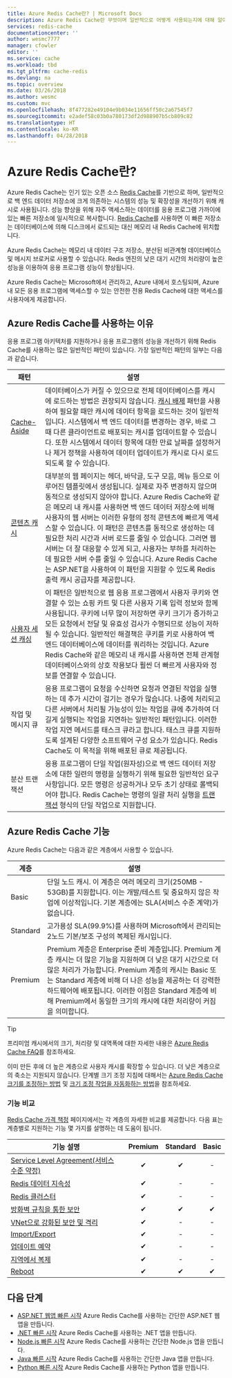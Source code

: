 ```yaml
---
title: Azure Redis Cache란? | Microsoft Docs
description: Azure Redis Cache란 무엇이며 일반적으로 어떻게 사용되는지에 대해 알아봅니다.
services: redis-cache
documentationcenter: ''
author: wesmc7777
manager: cfowler
editor: ''
ms.service: cache
ms.workload: tbd
ms.tgt_pltfrm: cache-redis
ms.devlang: na
ms.topic: overview
ms.date: 03/26/2018
ms.author: wesmc
ms.custom: mvc
ms.openlocfilehash: 8f477282e49104e9b034e11656ff50c2a67545f7
ms.sourcegitcommit: e2adef58c03b0a780173df2d988907b5cb809c82
ms.translationtype: HT
ms.contentlocale: ko-KR
ms.lasthandoff: 04/28/2018
---
```

# <a name="what-is-azure-redis-cache"></a>Azure Redis Cache란?

Azure Redis Cache는 인기 있는 오픈 소스 [Redis Cache](https://redis.io/)를 기반으로 하며, 일반적으로 백 엔드 데이터 저장소에 크게 의존하는 시스템의 성능 및 확장성을 개선하기 위해 캐시로 사용됩니다. 성능 향상을 위해 자주 액세스하는 데이터를 응용 프로그램 가까이에 있는 빠른 저장소에 일시적으로 복사합니다. [Redis Cache](https://redis.io/)를 사용하면 이 빠른 저장소는 데이터베이스에 의해 디스크에서 로드되는 대신 메모리 내 Redis Cache에 위치합니다.

Azure Redis Cache는 메모리 내 데이터 구조 저장소, 분산된 비관계형 데이터베이스 및 메시지 브로커로 사용할 수 있습니다. Redis 엔진의 낮은 대기 시간의 처리량이 높은 성능을 이용하여 응용 프로그램 성능이 향상됩니다.

Azure Redis Cache는 Microsoft에서 관리하고, Azure 내에서 호스팅되며, Azure 내 모든 응용 프로그램에 액세스할 수 있는 안전한 전용 Redis Cache에 대한 액세스를 사용자에게 제공합니다.

## <a name="why-use-azure-redis-cache"></a>Azure Redis Cache를 사용하는 이유

응용 프로그램 아키텍처를 지원하거나 응용 프로그램의 성능을 개선하기 위해 Redis Cache를 사용하는 많은 일반적인 패턴이 있습니다. 가장 일반적인 패턴의 일부는 다음과 같습니다.

| 패턴      | 설명                                        |
| ------------ | -------------------------------------------------- |
| [Cache-Aside](cache-web-app-cache-aside-leaderboard.md) | 데이터베이스가 커질 수 있으므로 전체 데이터베이스를 캐시에 로드하는 방법은 권장되지 않습니다. [캐시 배제](https://docs.microsoft.com/azure/architecture/patterns/cache-aside) 패턴을 사용하여 필요할 때만 캐시에 데이터 항목을 로드하는 것이 일반적입니다. 시스템에서 백 엔드 데이터를 변경하는 경우, 바로 그때 다른 클라이언트로 배포되는 캐시를 업데이트할 수 있습니다. 또한 시스템에서 데이터 항목에 대한 만료 날짜를 설정하거나 제거 정책을 사용하여 데이터 업데이트가 캐시로 다시 로드되도록 할 수 있습니다.|
| [콘텐츠 캐시](cache-aspnet-output-cache-provider.md) | 대부분의 웹 페이지는 헤더, 바닥글, 도구 모음, 메뉴 등으로 이루어진 템플릿에서 생성됩니다. 실제로 자주 변경하지 않으며 동적으로 생성되지 않아야 합니다. Azure Redis Cache와 같은 메모리 내 캐시를 사용하면 백 엔드 데이터 저장소에 비해 사용자의 웹 서버는 이러한 유형의 정적 콘텐츠에 빠르게 액세스할 수 있습니다. 이 패턴은 콘텐츠를 동적으로 생성하는 데 필요한 처리 시간과 서버 로드를 줄일 수 있습니다. 그러면 웹 서버는 더 잘 대응할 수 있게 되고, 사용자는 부하를 처리하는 데 필요한 서버 수를 줄일 수 있습니다. Azure Redis Cache는 ASP.NET을 사용하여 이 패턴을 지원할 수 있도록 Redis 출력 캐시 공급자를 제공합니다.|
| [사용자 세션 캐싱](cache-aspnet-session-state-provider.md) | 이 패턴은 일반적으로 웹 응용 프로그램에서 사용자 쿠키와 연결할 수 있는 쇼핑 카트 및 다른 사용자 기록 입력 정보와 함께 사용됩니다. 쿠키에 너무 많이 저장하면 쿠키 크기가 증가하고 모든 요청에서 전달 및 유효성 검사가 수행되므로 성능이 저하될 수 있습니다. 일반적인 해결책은 쿠키를 키로 사용하여 백 엔드 데이터베이스에 데이터를 쿼리하는 것입니다. Azure Redis Cache와 같은 메모리 내 캐시를 사용하면 전체 관계형 데이터베이스와의 상호 작용보다 훨씬 더 빠르게 사용자와 정보를 연결할 수 있습니다. |
| 작업 및 메시지 큐 | 응용 프로그램이 요청을 수신하면 요청과 연결된 작업을 실행하는 데 추가 시간이 걸기는 경우가 많습니다. 나중에 처리되고 다른 서버에서 처리될 가능성이 있는 작업을 큐에 추가하여 더 길게 실행되는 작업을 지연하는 일반적인 패턴입니다. 이러한 작업 지연 메서드를 태스크 큐라고 합니다. 태스크 큐를 지원하도록 설계된 다양한 소프트웨어 구성 요소가 있습니다. Redis Cache도 이 목적을 위해 배포된 큐로 제공됩니다.|
| 분산 트랜잭션 | 응용 프로그램이 단일 작업(원자성)으로 백 엔드 데이터 저장소에 대한 일련의 명령을 실행하기 위해 필요한 일반적인 요구 사항입니다. 모든 명령은 성공하거나 모두 초기 상태로 롤백되어야 합니다. Redis Cache는 명령의 일괄 처리 실행을 [트랜잭션](https://redis.io/topics/transactions) 형식의 단일 작업으로 지원합니다. |

## <a name="azure-redis-cache-offerings"></a>Azure Redis Cache 기능

Azure Redis Cache는 다음과 같은 계층에서 사용할 수 있습니다.

| 계층 | 설명 |
|---|---|
Basic | 단일 노드 캐시. 이 계층은 여러 메모리 크기(250MB - 53GB)를 지원합니다. 이는 개발/테스트 및 중요하지 않은 작업에 이상적입니다. 기본 계층에는 SLA(서비스 수준 계약)가 없습니다. |
| Standard | 고가용성 SLA(99.9%)를 사용하며 Microsoft에서 관리되는 2노드 기본/보조 구성의 복제된 캐시입니다. |
| Premium | Premium 계층은 Enterprise 준비 계층입니다. Premium 계층 캐시는 더 많은 기능을 지원하며 더 낮은 대기 시간으로 더 많은 처리가 가능합니다. Premium 계층의 캐시는 Basic 또는 Standard 계층에 비해 더 나은 성능을 제공하는 더 강력한 하드웨어에 배포됩니다. 이러한 이점은 Standard 계층에 비해 Premium에서 동일한 크기의 캐시에 대한 처리량이 커짐을 의미합니다. |

> [!TIP]
> 프리미엄 캐시에서의 크기, 처리량 및 대역폭에 대한 자세한 내용은 [Azure Redis Cache FAQ](cache-faq.md#what-redis-cache-offering-and-size-should-i-use)를 참조하세요.
>

이미 만든 후에 더 높은 계층으로 사용자 캐시를 확장할 수 있습니다. 더 낮은 계층으로의 축소는 지원되지 않습니다. 단계별 크기 조정 지침에 대해서는 [Azure Redis Cache 크기를 조정하는 방법](cache-how-to-scale.md) 및 [크기 조정 작업을 자동화하는 방법](cache-how-to-scale.md#how-to-automate-a-scaling-operation)을 참조하세요.

### <a name="feature-comparision"></a>기능 비교

[Redis Cache 가격 책정](https://azure.microsoft.com/pricing/details/cache/) 페이지에서는 각 계층의 자세한 비교를 제공합니다. 다음 표는 계층별로 지원하는 기능 몇 가지를 설명하는 데 도움이 됩니다.

| 기능 설명 | Premium | Standard | Basic |
| ------------------- | :-----: | :------: | :---: |
| [Service Level Agreement(서비스 수준 약정)](https://azure.microsoft.com/support/legal/sla/cache/v1_0/) |✔|✔|-|
| [Redis 데이터 지속성](cache-how-to-premium-persistence.md) |✔|-|-|
| [Redis 클러스터](cache-how-to-premium-clustering.md) |✔|-|-|
| [방화벽 규칙을 통한 보안](cache-configure.md#firewall) |✔|✔|✔|
| [VNet으로 강화된 보안 및 격리](cache-how-to-premium-vnet.md) |✔|-|-|
| [Import/Export](cache-how-to-import-export-data.md) |✔|-|-|
| [업데이트 예약](cache-administration.md#schedule-updates) |✔|-|-|
| [지역에서 복제](cache-how-to-geo-replication.md) |✔|-|-|
| [Reboot](cache-administration.md#reboot) |✔|✔|✔|

## <a name="next-steps"></a>다음 단계

* [ASP.NET 웹앱 빠른 시작](cache-web-app-howto.md) Azure Redis Cache를 사용하는 간단한 ASP.NET 웹앱을 만듭니다.
* [.NET 빠른 시작](cache-dotnet-how-to-use-azure-redis-cache.md) Azure Redis Cache를 사용하는 .NET 앱을 만듭니다.
* [Node.js 빠른 시작](cache-nodejs-get-started.md) Azure Redis Cache를 사용하는 간단한 Node.js 앱을 만듭니다.
* [Java 빠른 시작](cache-java-get-started.md) Azure Redis Cache를 사용하는 간단한 Java 앱을 만듭니다.
* [Python 빠른 시작](cache-python-get-started.md) Azure Redis Cache를 사용하는 Python 앱을 만듭니다.